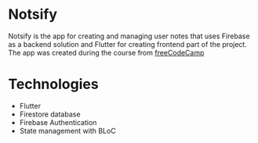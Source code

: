 # Notsify

Notsify is the app for creating and managing user notes that uses Firebase as a backend solution and Flutter for creating frontend part of the project.
The app was created during the course from [freeCodeCamp](https://www.youtube.com/watch?v=VPvVD8t02U8)

# Technologies

- Flutter
- Firestore database
- Firebase Authentication
- State management with BLoC

